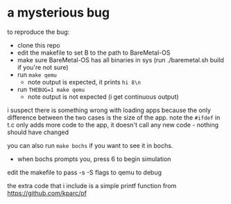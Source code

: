 # a mysterious bug

to reproduce the bug:
 - clone this repo
 - edit the makefile to set B to the path to BareMetal-OS
 - make sure BareMetal-OS has all binaries in sys (run ./baremetal.sh build if you're not sure)
 - run `make qemu`
   * note output is expected, it prints `hi 8\n`
 - run `THEBUG=1 make qemu`
   * note output is not expected (i get continuous output)

i suspect there is something wrong with loading apps because
the only difference between the two cases is the size of the app.
note the `#ifdef` in t.c only adds more code to the app, it doesn't
call any new code - nothing should have changed

you can also run `make bochs` if you want to see it in bochs.
 - when bochs prompts you, press 6 to begin simulation

edit the makefile to pass -s -S flags to qemu to debug

the extra code that i include is a simple printf function from https://github.com/kparc/pf
